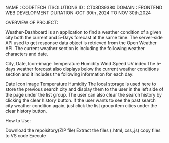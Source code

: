 NAME : CODETECH ITSOLUTIONS
ID : CT08DS9380
DOMAIN : FRONTEND WEB DEVELOPMENT
DURATION :OCT 30th ,2024 TO NOV 30th,2024

OVERVIEW OF PROJECT:

Weather-Dashboard is an application to find a weather condition of a given city both the current and 5-Days forecast at the same time. The server-side API used to get response data object is retrieved from the Open Weather APi. The current weather section is including the following weather characters and date.

City, Date, Icon-image
Temperature
Humidity
Wind Speed
UV index
The 5-days weather forecast also displays below the current weather conditions section and it includes the following information for each day:

Date
Icon image
Temperature
Humidity
The local storage is used here to store the previous search city and display them to the user in the left side of the page under the list group. The user can also clear the search history by clicking the clear history button. If the user wants to see the past search city weather condition again, just click the list group item cities under the clear history button.

How to Use:

Download the repoisitory(ZIP file)
Extract the files (.html,.css,.js)
copy files to VS code Execute
